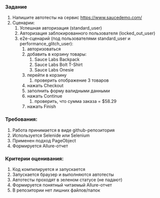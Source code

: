 ### Задание
1. Напишите автотесты на сервис https://www.saucedemo.com/
2. Сценарии:
    1. Успешная авторизация (standard_user)
    2. Авторизация заблокированного пользователя (locked_out_user)
    3. e2e-сценарий (под пользователями standard_user и performance_glitch_user):
        1. авторизоваться
        2. добавить в корзину товары:
            1. Sauce Labs Backpack
            2. Sauce Labs Bolt T-Shirt
            3. Sauce Labs Onesie
        3. перейти в корзину
            1. проверить отображение 3 товаров
        4. нажать Checkout
        5. заполнить форму валидными данными
        6. нажать Continue
            1. проверить, что сумма заказа = $58.29
        7. нажать Finish

### Требования:
1. Работа принимается в виде github-репозитория
2. Используется Selenide или Selenium
3. Применен подход PageObject
4. Формируется Allure-отчет

### Критерии оценивания:
1. Код компилируется и запускается
2. Запускается браузер и выполняются автотесты
3. Автотесты проходят в зеленом статусе (не падают)
4. Формируется понятный читаемый Allure-отчет
5. В репозитории нет лишних файлов/папок